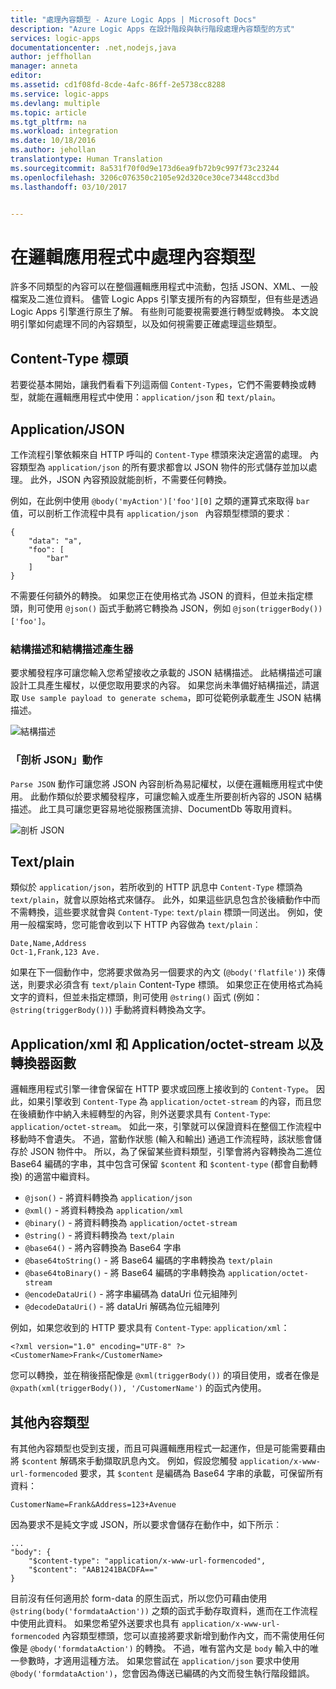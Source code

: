 ```yaml
---
title: "處理內容類型 - Azure Logic Apps | Microsoft Docs"
description: "Azure Logic Apps 在設計階段與執行階段處理內容類型的方式"
services: logic-apps
documentationcenter: .net,nodejs,java
author: jeffhollan
manager: anneta
editor: 
ms.assetid: cd1f08fd-8cde-4afc-86ff-2e5738cc8288
ms.service: logic-apps
ms.devlang: multiple
ms.topic: article
ms.tgt_pltfrm: na
ms.workload: integration
ms.date: 10/18/2016
ms.author: jehollan
translationtype: Human Translation
ms.sourcegitcommit: 8a531f70f0d9e173d6ea9fb72b9c997f73c23244
ms.openlocfilehash: 3206c076350c2105e92d320ce30ce73448ccd3bd
ms.lasthandoff: 03/10/2017


---
```

# <a name="handle-content-types-in-logic-apps"></a>在邏輯應用程式中處理內容類型

許多不同類型的內容可以在整個邏輯應用程式中流動，包括 JSON、XML、一般檔案及二進位資料。 儘管 Logic Apps 引擎支援所有的內容類型，但有些是透過 Logic Apps 引擎進行原生了解。 有些則可能要視需要進行轉型或轉換。 本文說明引擎如何處理不同的內容類型，以及如何視需要正確處理這些類型。

## <a name="content-type-header"></a>Content-Type 標頭

若要從基本開始，讓我們看看下列這兩個 `Content-Types`，它們不需要轉換或轉型，就能在邏輯應用程式中使用：`application/json` 和 `text/plain`。

## <a name="applicationjson"></a>Application/JSON

工作流程引擎依賴來自 HTTP 呼叫的 `Content-Type` 標頭來決定適當的處理。 內容類型為 `application/json` 的所有要求都會以 JSON 物件的形式儲存並加以處理。 此外，JSON 內容預設就能剖析，不需要任何轉換。 

例如，在此例中使用 `@body('myAction')['foo'][0]` 之類的運算式來取得 `bar` 值，可以剖析工作流程中具有 `application/json ` 內容類型標頭的要求︰

```
{
    "data": "a",
    "foo": [
        "bar"
    ]
}
```

不需要任何額外的轉換。 如果您正在使用格式為 JSON 的資料，但並未指定標頭，則可使用 `@json()` 函式手動將它轉換為 JSON，例如 `@json(triggerBody())['foo']`。

### <a name="schema-and-schema-generator"></a>結構描述和結構描述產生器

要求觸發程序可讓您輸入您希望接收之承載的 JSON 結構描述。 此結構描述可讓設計工具產生權杖，以便您取用要求的內容。 如果您尚未準備好結構描述，請選取 `Use sample payload to generate schema`，即可從範例承載產生 JSON 結構描述。

![結構描述](./media/logic-apps-http-endpoint/manualtrigger.png)

### <a name="parse-json-action"></a>「剖析 JSON」動作

`Parse JSON` 動作可讓您將 JSON 內容剖析為易記權杖，以便在邏輯應用程式中使用。 此動作類似於要求觸發程序，可讓您輸入或產生所要剖析內容的 JSON 結構描述。 此工具可讓您更容易地從服務匯流排、DocumentDb 等取用資料。

![剖析 JSON](./media/logic-apps-content-type/ParseJSON.png)

## <a name="textplain"></a>Text/plain

類似於 `application/json`，若所收到的 HTTP 訊息中 `Content-Type` 標頭為 `text/plain`，就會以原始格式來儲存。 此外，如果這些訊息包含於後續動作中而不需轉換，這些要求就會與 `Content-Type`: `text/plain` 標頭一同送出。 例如，使用一般檔案時，您可能會收到以下 HTTP 內容做為 `text/plain`︰

```
Date,Name,Address
Oct-1,Frank,123 Ave.
```

如果在下一個動作中，您將要求做為另一個要求的內文 (`@body('flatfile')`) 來傳送，則要求必須含有 `text/plain` Content-Type 標頭。 如果您正在使用格式為純文字的資料，但並未指定標頭，則可使用 `@string()` 函式 (例如：`@string(triggerBody())`) 手動將資料轉換為文字。

## <a name="applicationxml-and-applicationoctet-stream-and-converter-functions"></a>Application/xml 和 Application/octet-stream 以及轉換器函數

邏輯應用程式引擎一律會保留在 HTTP 要求或回應上接收到的 `Content-Type`。 因此，如果引擎收到 `Content-Type` 為 `application/octet-stream` 的內容，而且您在後續動作中納入未經轉型的內容，則外送要求具有 `Content-Type`: `application/octet-stream`。 如此一來，引擎就可以保證資料在整個工作流程中移動時不會遺失。 不過，當動作狀態 (輸入和輸出) 通過工作流程時，該狀態會儲存於 JSON 物件中。 所以，為了保留某些資料類型，引擎會將內容轉換為二進位 Base64 編碼的字串，其中包含可保留 `$content` 和 `$content-type` (都會自動轉換) 的適當中繼資料。 

* `@json()` - 將資料轉換為 `application/json`
* `@xml()` - 將資料轉換為 `application/xml`
* `@binary()` - 將資料轉換為 `application/octet-stream`
* `@string()` - 將資料轉換為 `text/plain`
* `@base64()` - 將內容轉換為 Base64 字串
* `@base64toString()` - 將 Base64 編碼的字串轉換為 `text/plain`
* `@base64toBinary()` - 將 Base64 編碼的字串轉換為 `application/octet-stream`
* `@encodeDataUri()` - 將字串編碼為 dataUri 位元組陣列
* `@decodeDataUri()` - 將 dataUri 解碼為位元組陣列

例如，如果您收到的 HTTP 要求具有 `Content-Type`: `application/xml`：

```
<?xml version="1.0" encoding="UTF-8" ?>
<CustomerName>Frank</CustomerName>
```

您可以轉換，並在稍後搭配像是 `@xml(triggerBody())` 的項目使用，或者在像是 `@xpath(xml(triggerBody()), '/CustomerName')` 的函式內使用。

## <a name="other-content-types"></a>其他內容類型

有其他內容類型也受到支援，而且可與邏輯應用程式一起運作，但是可能需要藉由將 `$content` 解碼來手動擷取訊息內文。 例如，假設您觸發 `application/x-www-url-formencoded` 要求，其 `$content` 是編碼為 Base64 字串的承載，可保留所有資料：

```
CustomerName=Frank&Address=123+Avenue
```

因為要求不是純文字或 JSON，所以要求會儲存在動作中，如下所示︰

```
...
"body": {
    "$content-type": "application/x-www-url-formencoded",
    "$content": "AAB1241BACDFA=="
}
```

目前沒有任何適用於 form-data 的原生函式，所以您仍可藉由使用 `@string(body('formdataAction'))` 之類的函式手動存取資料，進而在工作流程中使用此資料。 如果您希望外送要求也具有 `application/x-www-url-formencoded` 內容類型標頭，您可以直接將要求新增到動作內文，而不需使用任何像是 `@body('formdataAction')` 的轉換。 不過，唯有當內文是 `body` 輸入中的唯一參數時，才適用這種方法。 如果您嘗試在 `application/json` 要求中使用 `@body('formdataAction')`，您會因為傳送已編碼的內文而發生執行階段錯誤。


